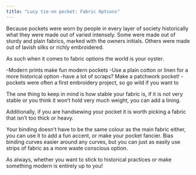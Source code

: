 ```yaml
---
title: "Lucy tie-on pocket: Fabric Options"
---
```


Because pockets were worn by people in every layer of society historically what they were made out of varied intensely. Some were made out of sturdy and plain fabrics, marked with the owners initials. Others were made out of lavish silks or richly embroidered. 

As such when it comes to fabric options the world is your oyster. 

-Modern prints make fun modern pockets
-Use a plain cotton or linen for a more historical option
-have a lot of scraps? Make a patchwork pocket! 
-pockets were often a first embroidery project, so go wild if you want to

The one thing to keep in mind is how stable your fabric is, if it is not very stable or you think it won’t hold very much weight, you can add a lining. 

Additionally, if you are handsewing your pocket it is worth picking a fabric that isn’t too thick or heavy. 

Your binding doesn’t have to be the same colour as the main fabric either, you can use it to add a fun accent, or make your pocket fancier. Bias binding curves easier around any curves, but you can just as easily use strips of fabric as a more waste conscious option. 

As always, whether you want to stick to historical practices or make something modern is entirely up to you!
